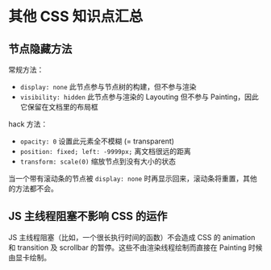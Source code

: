 # 其他 CSS 知识点汇总

## 节点隐藏方法

常规方法：

- `display: none` 此节点参与节点树的构建，但不参与渲染
- `visibility: hidden` 此节点参与渲染的 Layouting 但不参与 Painting，因此它保留在文档里的布局框

hack 方法：

- `opacity: 0` 设置此元素全不模糊 (= transparent)
- `position: fixed; left: -9999px;` 离文档很远的距离
- `transform: scale(0)` 缩放节点到没有大小的状态

当一个带有滚动条的节点被 `display: none` 时再显示回来，滚动条将重置，其他的方法都不会。

## JS 主线程阻塞不影响 CSS 的运作

JS 主线程阻塞（比如，一个很长执行时间的函数）不会造成 CSS 的 animation 和 transition 及 scrollbar 的暂停。这些不由渲染线程绘制而直接在 Painting 时候由显卡绘制。
